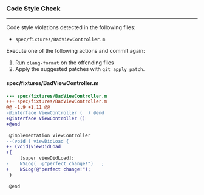 ### Code Style Check
---
Code style violations detected in the following files:
* `spec/fixtures/BadViewController.m`

Execute one of the following actions and commit again:
1. Run `clang-format` on the offending files
2. Apply the suggested patches with `git apply patch`.

#### spec/fixtures/BadViewController.m
```diff 
--- spec/fixtures/BadViewController.m
+++ spec/fixtures/BadViewController.m
@@ -1,9 +1,11 @@
-@interface ViewController (  ) @end
+@interface ViewController ()
+@end
 
 @implementation ViewController
--(void ) viewDidLoad {
+- (void)viewDidLoad
+{
     [super viewDidLoad];
-    NSLog(  @"perfect change!")   ;
+    NSLog(@"perfect change!");
 }
 
 @end

``` 
